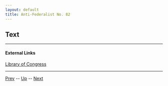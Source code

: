 ```yaml
---
layout: default
title: Anti-Federalist No. 82
---
```


## Text

---
#### External Links
[Library of Congress]()

---

[Prev](81.md) -- [Up](README.md) -- [Next](83.md)
